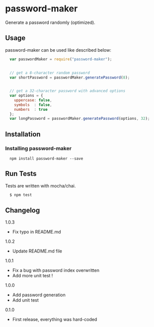 password-maker
==============

Generate a password randomly (optimized).

## Usage
password-maker can be used like described below:

``` js
  var passwordMaker = require("password-maker");
  
  
  // get a 8-character random password
  var shortPassword = passwordMaker.generatePassword(8);


  // get a 32-character password with advanced options
  var options = {
    uppercase: false,
    symbols  : false,
    numbers  : true
  };
  var longPassword = passwordMaker.generatePassword(options, 32);
```

## Installation

### Installing password-maker
```
  npm install password-maker --save
```

## Run Tests
Tests are written with mocha/chai.

``` bash
  $ npm test
```

## Changelog
1.0.3

- Fix typo in README.md

1.0.2

- Update README.md file

1.0.1

- Fix a bug with password index overwritten
- Add more unit test !

1.0.0

- Add password generation
- Add unit test

0.1.0

- First release, everything was hard-coded
